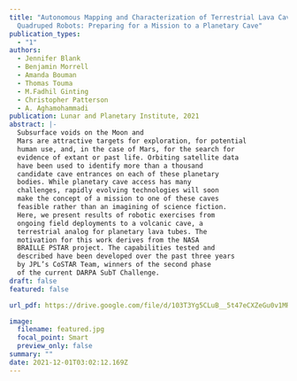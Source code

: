 ```yaml
---
title: "Autonomous Mapping and Characterization of Terrestrial Lava Caves Using
  Quadruped Robots: Preparing for a Mission to a Planetary Cave"
publication_types:
  - "1"
authors:
  - Jennifer Blank
  - Benjamin Morrell
  - Amanda Bouman
  - Thomas Touma
  - M.Fadhil Ginting
  - Christopher Patterson
  - A. Aghamohammadi
publication: Lunar and Planetary Institute, 2021
abstract: |-
  Subsurface voids on the Moon and
  Mars are attractive targets for exploration, for potential
  human use, and, in the case of Mars, for the search for
  evidence of extant or past life. Orbiting satellite data
  have been used to identify more than a thousand
  candidate cave entrances on each of these planetary
  bodies. While planetary cave access has many
  challenges, rapidly evolving technologies will soon
  make the concept of a mission to one of these caves
  feasible rather than an imagining of science fiction.
  Here, we present results of robotic exercises from
  ongoing field deployments to a volcanic cave, a
  terrestrial analog for planetary lava tubes. The
  motivation for this work derives from the NASA
  BRAILLE PSTAR project. The capabilities tested and
  described have been developed over the past three years
  by JPL’s CoSTAR Team, winners of the second phase
  of the current DARPA SubT Challenge.
draft: false
featured: false

url_pdf: https://drive.google.com/file/d/103T3Yg5CLuB__5t47eCXZeGu0v1MRKoj/view?usp=sharing

image:
  filename: featured.jpg
  focal_point: Smart
  preview_only: false
summary: ""
date: 2021-12-01T03:02:12.169Z
---
```

